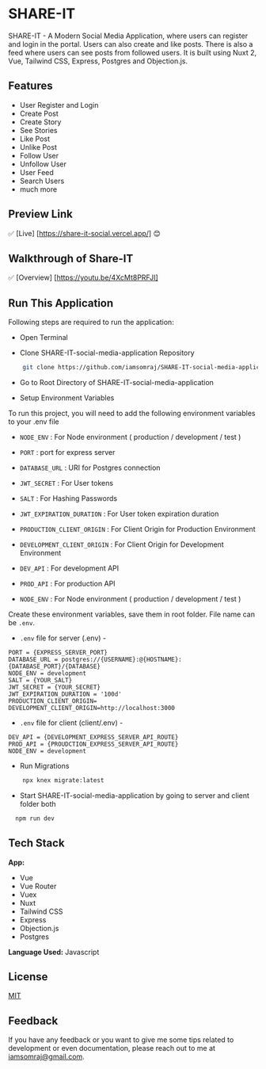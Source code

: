 # SHARE-IT

SHARE-IT - A Modern Social Media Application, where users can register and login in the portal. Users can also create and like posts. There is also a feed where users can see posts from followed users. It is built using Nuxt 2, Vue, Tailwind CSS, Express, Postgres and Objection.js.

## Features

- User Register and Login
- Create Post
- Create Story
- See Stories
- Like Post
- Unlike Post
- Follow User
- Unfollow User
- User Feed
- Search Users
- much more

## Preview Link

✅ [Live] [https://share-it-social.vercel.app/] 😊

## Walkthrough of Share-IT

✅ [Overview] [https://youtu.be/4XcMt8PRFJI]

## Run This Application

Following steps are required to run the application:

- Open Terminal

- Clone SHARE-IT-social-media-application Repository

```bash
    git clone https://github.com/iamsomraj/SHARE-IT-social-media-application.git
```

- Go to Root Directory of SHARE-IT-social-media-application

- Setup Environment Variables

To run this project, you will need to add the following environment variables to your .env file

- `NODE_ENV` : For Node environment ( production / development / test )
- `PORT` : port for express server
- `DATABASE_URL` : URI for Postgres connection
- `JWT_SECRET` : For User tokens
- `SALT` : For Hashing Passwords
- `JWT_EXPIRATION_DURATION` : For User token expiration duration
- `PRODUCTION_CLIENT_ORIGIN` : For Client Origin for Production Environment
- `DEVELOPMENT_CLIENT_ORIGIN` : For Client Origin for Development Environment

- `DEV_API` : For development API
- `PROD_API` : For production API
- `NODE_ENV` : For Node environment ( production / development / test )

Create these environment variables, save them in root folder. File name can be `.env`.

- `.env` file for server (.env) -

```
PORT = {EXPRESS_SERVER_PORT}
DATABASE_URL = postgres://{USERNAME}:@{HOSTNAME}:{DATABASE_PORT}/{DATABASE}
NODE_ENV = development
SALT = {YOUR_SALT}
JWT_SECRET = {YOUR_SECRET}
JWT_EXPIRATION_DURATION = '100d'
PRODUCTION_CLIENT_ORIGIN=
DEVELOPMENT_CLIENT_ORIGIN=http://localhost:3000
```

- `.env` file for client (client/.env) -

```
DEV_API = {DEVELOPMENT_EXPRESS_SERVER_API_ROUTE}
PROD_API = {PROUDCTION_EXPRESS_SERVER_API_ROUTE}
NODE_ENV = development
```

- Run Migrations

```bash
    npx knex migrate:latest
```

- Start SHARE-IT-social-media-application by going to server and client folder both

```bash
  npm run dev
```

## Tech Stack

**App:**

- Vue
- Vue Router
- Vuex
- Nuxt
- Tailwind CSS
- Express
- Objection.js
- Postgres

**Language Used:** Javascript

## License

[MIT](https://choosealicense.com/licenses/mit/)

## Feedback

If you have any feedback or you want to give me some tips related to development or even documentation, please reach out to me at iamsomraj@gmail.com.
